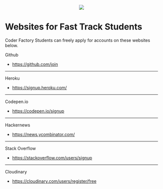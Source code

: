 <p align="center"><img src="https://github.com/coder-factory-academy/cf-guidline-css/blob/master/CFA.png"></p>


# Websites for Fast Track Students

Coder Factory Students can freely apply for accounts on these websites below.

Github
  - https://github.com/join
___

Heroku
  - https://signup.heroku.com/
___

Codepen.io
  - https://codepen.io/signup
___

Hackernews
  - https://news.ycombinator.com/
___

Stack Overflow
  - https://stackoverflow.com/users/signup
___

Cloudinary
  - https://cloudinary.com/users/register/free
